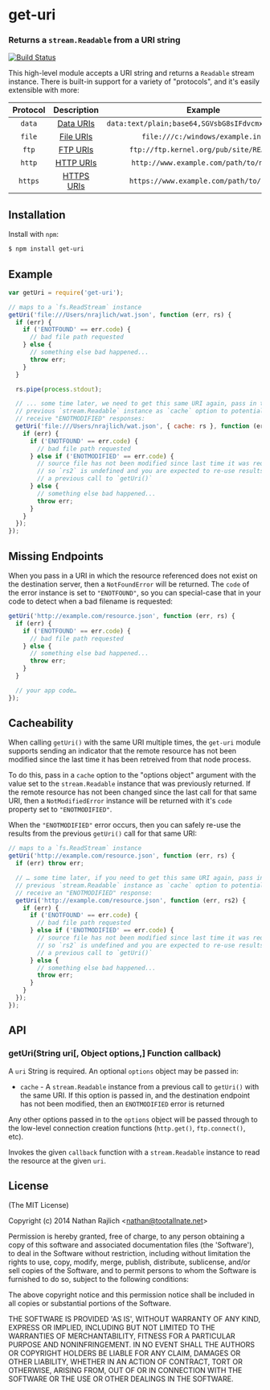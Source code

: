 get-uri
=======
### Returns a `stream.Readable` from a URI string
[![Build Status](https://travis-ci.org/TooTallNate/node-get-uri.png?branch=master)](https://travis-ci.org/TooTallNate/node-get-uri)

This high-level module accepts a URI string and returns a `Readable` stream
instance. There is built-in support for a variety of "protocols", and it's
easily extensible with more:

| Protocol  | Description                     | Example
|:---------:|:-------------------------------:|:---------------------------------:
| `data`    | [Data URIs][data]               | `data:text/plain;base64,SGVsbG8sIFdvcmxkIQ%3D%3D`
| `file`    | [File URIs][file]               | `file:///c:/windows/example.ini`
| `ftp`     | [FTP URIs][ftp]                 | `ftp://ftp.kernel.org/pub/site/README`
| `http`    | [HTTP URIs][http]               | `http://www.example.com/path/to/name`
| `https`   | [HTTPS URIs][https]             | `https://www.example.com/path/to/name`


Installation
------------

Install with `npm`:

``` bash
$ npm install get-uri
```


Example
-------

``` js
var getUri = require('get-uri');

// maps to a `fs.ReadStream` instance
getUri('file:///Users/nrajlich/wat.json', function (err, rs) {
  if (err) {
    if ('ENOTFOUND' == err.code) {
      // bad file path requested
    } else {
      // something else bad happened...
      throw err;
    }
  }

  rs.pipe(process.stdout);

  // ... some time later, we need to get this same URI again, pass in the
  // previous `stream.Readable` instance as `cache` option to potentially
  // receive "ENOTMODIFIED" responses:
  getUri('file:///Users/nrajlich/wat.json', { cache: rs }, function (err, rs2) {
    if (err) {
      if ('ENOTFOUND' == err.code) {
        // bad file path requested
      } else if ('ENOTMODIFIED' == err.code) {
        // source file has not been modified since last time it was requested,
        // so `rs2` is undefined and you are expected to re-use results from
        // a previous call to `getUri()`
      } else {
        // something else bad happened...
        throw err;
      }
    }
  });
});
```


Missing Endpoints
-----------------

When you pass in a URI in which the resource referenced does not exist on the
destination server, then a `NotFoundError` will be returned. The `code` of the
error instance is set to `"ENOTFOUND"`, so you can special-case that in your code
to detect when a bad filename is requested:

``` js
getUri('http://example.com/resource.json', function (err, rs) {
  if (err) {
    if ('ENOTFOUND' == err.code) {
      // bad file path requested
    } else {
      // something else bad happened...
      throw err;
    }
  }

  // your app code…
});
```


Cacheability
------------

When calling `getUri()` with the same URI multiple times, the `get-uri` module
supports sending an indicator that the remote resource has not been modified
since the last time it has been retreived from that node process.

To do this, pass in a `cache` option to the "options object" argument
with the value set to the `stream.Readable` instance that was previously
returned. If the remote resource has not been changed since the last call for
that same URI, then a `NotModifiedError` instance will be returned with it's
`code` property set to `"ENOTMODIFIED"`.

When the `"ENOTMODIFIED"` error occurs, then you can safely re-use the
results from the previous `getUri()` call for that same URI:

``` js
// maps to a `fs.ReadStream` instance
getUri('http://example.com/resource.json', function (err, rs) {
  if (err) throw err;

  // … some time later, if you need to get this same URI again, pass in the
  // previous `stream.Readable` instance as `cache` option to potentially
  // receive an "ENOTMODIFIED" response:
  getUri('http://example.com/resource.json', function (err, rs2) {
    if (err) {
      if ('ENOTFOUND' == err.code) {
        // bad file path requested
      } else if ('ENOTMODIFIED' == err.code) {
        // source file has not been modified since last time it was requested,
        // so `rs2` is undefined and you are expected to re-use results from
        // a previous call to `getUri()`
      } else {
        // something else bad happened...
        throw err;
      }
    }
  });
});
```


API
---

### getUri(String uri[, Object options,] Function callback)

A `uri` String is required. An optional `options` object may be passed in:

 - `cache` - A `stream.Readable` instance from a previous call to `getUri()` with the same URI. If this option is passed in, and the destination endpoint has not been modified, then an `ENOTMODIFIED` error is returned

Any other options passed in to the `options` object will be passed through
to the low-level connection creation functions (`http.get()`, `ftp.connect()`,
etc).

Invokes the given `callback` function with a `stream.Readable` instance to
read the resource at the given `uri`.

License
-------

(The MIT License)

Copyright (c) 2014 Nathan Rajlich &lt;nathan@tootallnate.net&gt;

Permission is hereby granted, free of charge, to any person obtaining
a copy of this software and associated documentation files (the
'Software'), to deal in the Software without restriction, including
without limitation the rights to use, copy, modify, merge, publish,
distribute, sublicense, and/or sell copies of the Software, and to
permit persons to whom the Software is furnished to do so, subject to
the following conditions:

The above copyright notice and this permission notice shall be
included in all copies or substantial portions of the Software.

THE SOFTWARE IS PROVIDED 'AS IS', WITHOUT WARRANTY OF ANY KIND,
EXPRESS OR IMPLIED, INCLUDING BUT NOT LIMITED TO THE WARRANTIES OF
MERCHANTABILITY, FITNESS FOR A PARTICULAR PURPOSE AND NONINFRINGEMENT.
IN NO EVENT SHALL THE AUTHORS OR COPYRIGHT HOLDERS BE LIABLE FOR ANY
CLAIM, DAMAGES OR OTHER LIABILITY, WHETHER IN AN ACTION OF CONTRACT,
TORT OR OTHERWISE, ARISING FROM, OUT OF OR IN CONNECTION WITH THE
SOFTWARE OR THE USE OR OTHER DEALINGS IN THE SOFTWARE.

[data]: http://tools.ietf.org/html/rfc2397
[file]: http://tools.ietf.org/html/draft-hoffman-file-uri-03
[ftp]: http://www.w3.org/Protocols/rfc959/
[http]: http://www.w3.org/Protocols/rfc2616/rfc2616.html
[https]: http://wikipedia.org/wiki/HTTP_Secure
